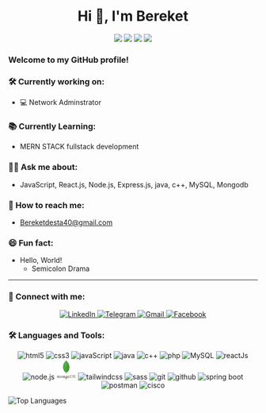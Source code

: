 

<h1 align="center">Hi 👋, I'm Bereket</h1>

<p align="center">
  <img src="https://img.shields.io/badge/Role-Computer_Engineer-yellow?style=flat-square" />
  <img src="https://img.shields.io/badge/Skill-Web_Developer-blue?style=flat-square" />
  <img src="https://img.shields.io/badge/Framework-React.js-61DAFB?style=flat-square" />
  <img src="https://img.shields.io/badge/Backend-Node.js,_Express.js-green?style=flat-square" />
</p>


### Welcome to my GitHub profile!


### 🛠️ Currently working on:
- 💻 Network Adminstrator

### 📚 Currently Learning:
- MERN STACK fullstack development

### 🧑‍💻 Ask me about:
- JavaScript, React.js, Node.js, Express.js, java, c++, MySQL, Mongodb

### 📧 How to reach me:
- Bereketdesta40@gmail.com

### 😄 Fun fact:
- Hello, World!
  - Semicolon Drama

---

### 🤝 Connect with me:
<p align="center">
   <a href="https://www.linkedin.com" target="_blank">
    <img src="https://img.shields.io/badge/LinkedIn-0077B5?style=for-the-badge&logo=linkedin&logoColor=white" alt="LinkedIn" />
  </a>
  <a href="https://t.me/B_user40" target="_blank" target="_blank">
    <img src="https://img.shields.io/badge/Telegram-2CA5E0?style=for-the-badge&logo=telegram&logoColor=white" alt="Telegram" />
  </a>
  <a href="mailto:bereketdesta40@gmail.com" target="_blank">
    <img src="https://img.shields.io/badge/Gmail-D14836?style=for-the-badge&logo=gmail&logoColor=white" alt="Gmail" />
  </a>
  <a href="https://www.facebook.com/profile.php?id=61556827123389" target="_blank">
    <img src="https://img.shields.io/badge/Facebook-1877F2?style=for-the-badge&logo=facebook&logoColor=white" alt="Facebook" />
  </a>
</p>



### 🛠 Languages and Tools:
<p align="center">
  <img src="https://cdn4.iconfinder.com/data/icons/flat-brand-logo-2/512/html5-512.png" alt="html5" width="40" height="40" style="max-width: 100%;" />
  <img src="https://cdn4.iconfinder.com/data/icons/flat-brand-logo-2/512/css3-512.png" alt="css3" width="40" height="40" style="max-width: 100%;"/>
  <img src="https://cdn4.iconfinder.com/data/icons/logos-and-brands/512/187_Js_logo_logos-512.png" alt="javaScript" width="40" height="40" style="max-width: 100%;"/>
  <img src="https://github.com/user-attachments/assets/e1d147d1-8e6d-4117-be79-8b4480411660" alt="java" width="40" height="40" style="max-width: 100%;"/>
  <img src="https://github.com/user-attachments/assets/dfd9844c-abe0-4829-8694-59ab84c7dd8e" alt="c++" width="40" height="40" style="max-width: 100%;"/>
  <img src="https://github.com/user-attachments/assets/6dd45ad3-5683-4f61-b227-cccdf0057e94" alt="php" width="40" height="40" style="max-width: 100%;"/>
  <img src="https://github.com/user-attachments/assets/dcbd7f9c-50ed-406a-88dc-0a1cf58ab1c0" alt="MySQL" width="40" height="40" style="max-width: 100%;"/>
  <img src="https://github.com/user-attachments/assets/6558c189-b403-44e5-8866-d450586d76d3" alt="reactJs" width="40" height="40" style="max-width: 100%;"/>
  <img src="https://github.com/user-attachments/assets/60f11083-b77d-4ed7-b699-d88101d69efc" alt="node.js" width="40" height="40" style="max-width: 100%;">
  <img src="https://raw.githubusercontent.com/devicons/devicon/master/icons/mongodb/mongodb-original-wordmark.svg" alt="mongodb" width="40" height="40" style="max-width: 100%;">
  <img src="https://img.icons8.com/?size=100&id=CIAZz2CYc6Kc&format=png&color=000000" alt="tailwindcss" width="40" height="40" style="max-width: 100%;">
  <img src="https://github.com/user-attachments/assets/93ebfa0c-bfe2-47bf-8760-d9dca1c6b24b" alt="sass" width="40" height="40" style="max-width: 100%;">
  <img src="https://github.com/user-attachments/assets/a23d7cb7-cd51-4ed7-b14f-2e0a067a56a3" alt="git" width="40" height="40" style="max-width: 100%;">
  <img src="https://github.com/user-attachments/assets/87d0e8ea-447d-4826-97ea-91a5d3de6da5" alt="github" width="40" height="40" style="max-width: 100%;">
  <img src="https://img.icons8.com/?size=100&id=90519&format=png&color=000000" alt="spring boot" width="40" height="40" style="max-width: 100%;">
  <img src="https://img.icons8.com/?size=100&id=QEQQKirln6Tf&format=png&color=000000" alt="postman" width="40" height="40" style="max-width: 100%;">
  <img src="https://github.com/user-attachments/assets/65d10663-362d-404e-9148-ef55245024d0" alt="cisco" width="40" height="40" style="max-width: 100%;">
</p>

![Top Languages](https://github-readme-stats.vercel.app/api?username=bereket-desta&layout=compact&theme=redical)
